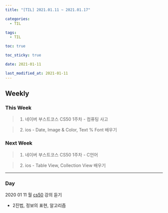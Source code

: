 ```yaml
---
title: "[TIL] 2021.01.11 ~ 2021.01.17"

categories:
  - TIL

tags:
  - TIL

toc: true

toc_sticky: true

date: 2021-01-11

last_modified_at: 2021-01-11
---
```


## Weekly

### This Week

> 1. 네이버 부스트코스 CS50 1주차 - 컴퓨팅 사고

> 2. ios - Date, Image & Color, Text % Font 배우기

### Next Week

> 1. 네이버 부스트코스 CS50 1주차 - C언어

> 2. ios - Table View, Collection View 배우기

---

### Day

2020 01 11 월
[cs50](https://www.boostcourse.org/cs112/joinLectures/43415) 강의 듣기

- 2진법, 정보의 표현, 알고리즘
